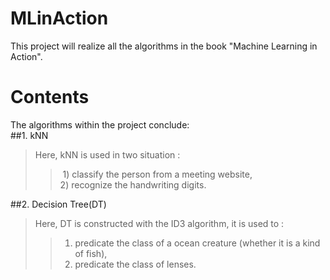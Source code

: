 # MLinAction
This project will realize all the algorithms in the book "Machine Learning in Action".


# Contents
The algorithms within the project conclude:<br>
##1. kNN  
>  Here, kNN is used in two situation :  
>>  1) classify the person from a meeting website,  
>>  2) recognize the handwriting digits. 

##2. Decision Tree(DT)
>  Here, DT is constructed with the ID3 algorithm, it is used to :  
>>  1) predicate the class of a ocean creature (whether it is a kind of fish),  
>>  2) predicate the class of lenses.  
